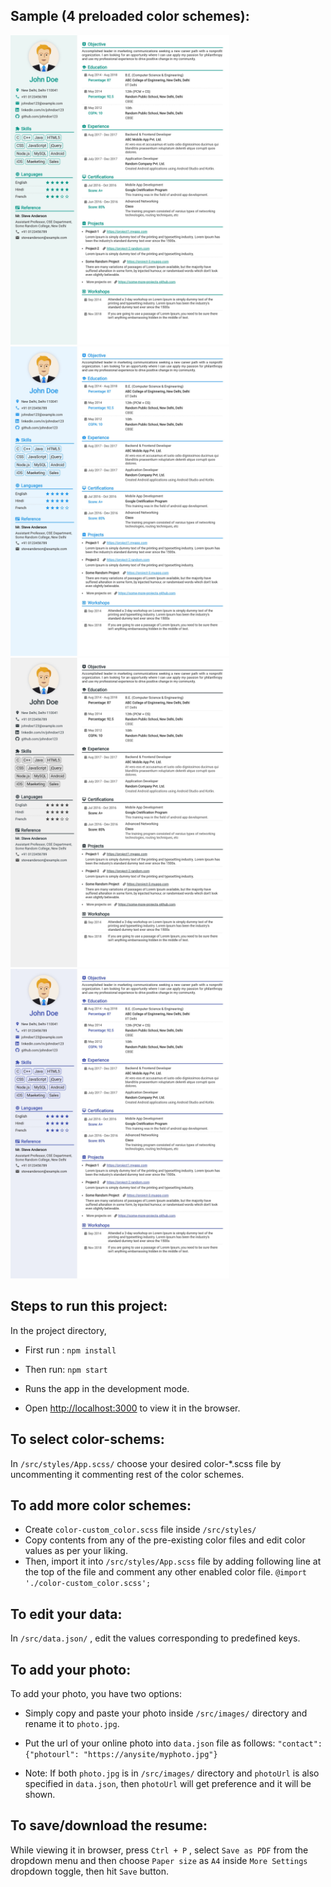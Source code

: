 ## Sample (4 preloaded color schemes):
<img src="https://github.com/ashutoshkumar19/resume-builder/blob/master/samples/dummy-seagreen.jpg" width="350px" />   <img src="https://github.com/ashutoshkumar19/resume-builder/blob/master/samples/dummy-blue.jpg" width="350px" />
<img src="https://github.com/ashutoshkumar19/resume-builder/blob/master/samples/dummy-grey.jpg" width="350px" />   <img src="https://github.com/ashutoshkumar19/resume-builder/blob/master/samples/dummy-indigo.jpg" width="350px" /> 

## Steps to run this project:

In the project directory,
* First run : `npm install` 
* Then run: `npm start`

* Runs the app in the development mode.
* Open [http://localhost:3000](http://localhost:3000) to view it in the browser.

## To select color-schems:

In `/src/styles/App.scss/` choose your desired color-*.scss file by uncommenting it commenting rest of the color schemes.

## To add more color schemes:

* Create `color-custom_color.scss` file inside `/src/styles/` 
* Copy contents from any of the pre-existing color files and edit color values as per your liking.
* Then, import it into `/src/styles/App.scss` file by adding following line at the top of the file and comment any other enabled color file.
`@import './color-custom_color.scss';`

## To edit your data:

In `/src/data.json/` , edit the values corresponding to predefined keys.

## To add your photo:
To add your photo, you have two options: 
* Simply copy and paste your photo inside `/src/images/` directory and rename it to `photo.jpg`.

* Put the url of your online photo into `data.json` file as follows:  `"contact": {"photourl": "https://anysite/myphoto.jpg"}`

* Note: If both `photo.jpg` is in `/src/images/` directory and `photoUrl` is also specified in `data.json`, then `photoUrl` will get preference and it will be shown.

## To save/download the resume:

While viewing it in browser, press `Ctrl + P` , select `Save as PDF` from the dropdown menu and then choose `Paper size` as `A4`  inside `More Settings` dropdown toggle, then hit `Save` button.

